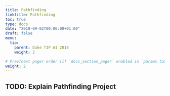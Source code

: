 ```yaml
---
title: Pathfinding
linktitle: Pathfinding
toc: true
type: docs
date: "2019-09-02T00:00:00+01:00"
draft: false
menu:
  tip:
    parent: Duke TIP AI 2018
    weight: 2

# Prev/next pager order (if `docs_section_pager` enabled in `params.toml`)
weight: 2
---
```


## TODO: Explain Pathfinding Project

